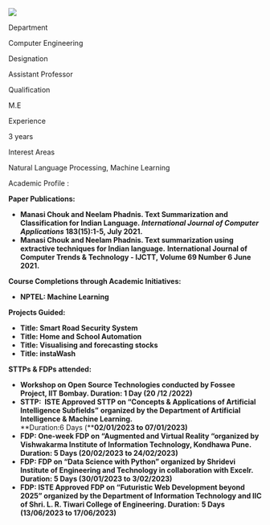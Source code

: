 [![](/sites/default/files/styles/faculty_images/public/2023-08/Manasi%20Chouk.jpg?itok=O8IvNSj-)](/sites/default/files/2023-08/Manasi%20Chouk.jpg)

Department

Computer Engineering

Designation

Assistant Professor

Qualification

M.E

Experience

3 years

Interest Areas

Natural Language Processing, Machine Learning

Academic Profile :

**Paper Publications:**

* **Manasi Chouk and Neelam Phadnis. Text Summarization and Classification for Indian Language. *International Journal of Computer Applications* 183(15):1-5, July 2021.**
* **Manasi Chouk and Neelam Phadnis. Text summarization using extractive techniques for Indian language.** **International Journal of Computer Trends & Technology - IJCTT, Volume 69 Number 6 June 2021.**

**Course Completions through Academic Initiatives:**

* **NPTEL: Machine Learning**

**Projects Guided:**

* **Title: Smart Road Security System**
* **Title: Home and School Automation**
* **Title: Visualising and forecasting stocks**
* **Title: instaWash**

**STTPs & FDPs attended:**

* **Workshop on Open Source Technologies conducted by Fossee Project, IIT Bombay. Duration: 1 Day (20 /12 /2022)**
* **STTP:  ISTE Approved STTP on “****Concepts & Applications of Artificial Intelligence Subfields****”** **organized by the Department of Artificial Intelligence & Machine Learning.**  
  **Duration:6 Days (****02/01/2023 to 07/01/2023)**
* **FDP: One-week FDP on “Augmented and Virtual Reality “organized by Vishwakarma Institute of Information Technology, Kondhawa Pune.  
  Duration: 5 Days (20/02/2023 to 24/02/2023)**
* **FDP: FDP on “Data Science with Python” organized by Shridevi Institute of Engineering and Technology in collaboration with Excelr.  
  Duration: 5 Days (30/01/2023 to 3/02/2023)**
* **FDP: ISTE Approved FDP on “Futuristic Web Development beyond 2025” organized by the Department of Information Technology and IIC of Shri. L. R. Tiwari College of Engineering. Duration:** **5 Days (13/06/2023 to 17/06/2023)**